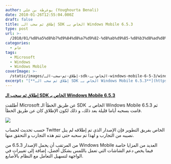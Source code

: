 ```yaml
---
author: يوغرطة بن علي (Youghourta Benali)
date: 2010-01-26T12:55:04.000Z
draft: false
title: إطلاق ثم سحب الـ SDK الخاص بـ Windows Mobile 6.5.3
type: post
url: >-
  /2010/01/%d8%a5%d8%b7%d9%84%d8%a7%d9%82-%d8%ab%d9%85-%d8%b3%d8%ad%d8%a8-%d8%a7%d9%84%d9%80-sdk-%d8%a7%d9%84%d8%ae%d8%a7%d8%b5-%d8%a8%d9%80-windows-mobile-6-5-3/
categories:
  - عام
tags:
  - Microsoft
  - Windows
  - Windows Mobile
coverImage: >-
  /static/images/إطلاق-ثم-سحب-الـ-sdk-الخاص-بـ-windows-mobile-6-5-3/windowsmobile_logo1.jpg
excerpt: "[**إطلاق ثم سحب الـ SDK الخاص بـ Windows Mobile 6.5.3**](https://www.it-scoop.com/2010/01/%d8%a5%d8%b7%d9%84%d8%a7%d9%82-%d8%ab%d9%85-%d8%b3%d8%ad%d8%a8-%d8%a7%d9%84%d9%80-sdk-%d8%a7%d9%84%d8%ae%d8%a7%d8%b5-%d8%a8%d9%80-windows-mobile-6-5-3/)\n\nأطلقت Microsoft عن طريق الخطأ الـ SDK\_ الخاص بـ Windows Mobile 6.5.3 ثم قامت بسحبه أياما قليلة بعد ذلك، و ذلك لكون الإطلاق كان عن طريق الخطأ.\n\n\n\nحسب تحديث لحساب Twitter الخاص"
---
```

[**إطلاق ثم سحب الـ SDK الخاص بـ Windows Mobile 6.5.3**](https://www.it-scoop.com/2010/01/%d8%a5%d8%b7%d9%84%d8%a7%d9%82-%d8%ab%d9%85-%d8%b3%d8%ad%d8%a8-%d8%a7%d9%84%d9%80-sdk-%d8%a7%d9%84%d8%ae%d8%a7%d8%b5-%d8%a8%d9%80-windows-mobile-6-5-3/)

أطلقت Microsoft عن طريق الخطأ الـ SDK  الخاص بـ Windows Mobile 6.5.3 ثم قامت بسحبه أياما قليلة بعد ذلك، و ذلك لكون الإطلاق كان عن طريق الخطأ.

![](/static/images/إطلاق-ثم-سحب-الـ-sdk-الخاص-بـ-windows-mobile-6-5-3/windowsmobile_logo1.jpg)

حسب تحديث لحساب Twitter الخاص بفريق التطوير فإن الإصدار الذي تم إطلاقه لم ينل نصيبه من التجارب و لهذا تم سحبه حتى تتم هذه التجارب و التحقق منها.

من المرتقب أن يحمل الإصدار 6.5.3 من Windows Mobile العديد من المزايا خاصة فيما يخص دعم الشاشات التي تعمل باللمس بشكل أفضل، إضافة إلى تغييرات في الواجهة لتسهيل التعامل مع النظام بالأصابع.
